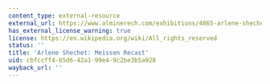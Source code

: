 ```yaml
---
content_type: external-resource
external_url: https://www.alminerech.com/exhibitions/4865-arlene-shechet#fcbx-img-4
has_external_license_warning: true
license: https://en.wikipedia.org/wiki/All_rights_reserved
status: ''
title: 'Arlene Shechet: Meissen Recast'
uid: cbfccff4-b5d6-42a1-99e4-9c2be3b5a928
wayback_url: ''
---
```

